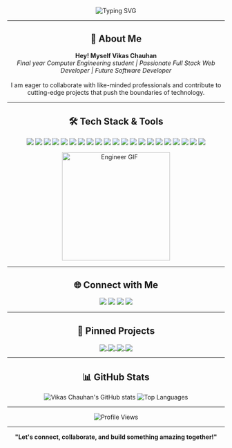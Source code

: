 <!-- Animated Typing SVG Header -->
<p align="center">
  <img src="https://readme-typing-svg.herokuapp.com?font=Dancing+Script&size=32&pause=1000&color=81F732&center=true&vCenter=true&width=600&lines=Hey!+I'm+Vikas+Chauhan;Full+Stack+Web+Developer;Future+Software+Engineer;Welcome+to+my+GitHub+Profile!" alt="Typing SVG" />
</p>

---

<h2 align="center">🚀 About Me</h2>

<p align="center">
  <b>Hey! Myself Vikas Chauhan</b> <br/>
  <i>Final year Computer Engineering student | Passionate Full Stack Web Developer | Future Software Developer</i><br/>
  <br/>
  I am eager to collaborate with like-minded professionals and contribute to cutting-edge projects that push the boundaries of technology.
</p>

---

<h2 align="center">🛠️ Tech Stack & Tools</h2>
<p align="center">
  <img src="https://img.shields.io/badge/HTML5-E34F26?style=for-the-badge&logo=html5&logoColor=white"/>
  <img src="https://img.shields.io/badge/CSS3-1572B6?style=for-the-badge&logo=css3&logoColor=white"/>
  <img src="https://img.shields.io/badge/JavaScript-F7DF1E?style=for-the-badge&logo=javascript&logoColor=black"/>
  <img src="https://img.shields.io/badge/React-20232A?style=for-the-badge&logo=react&logoColor=61DAFB"/>
  <img src="https://img.shields.io/badge/Node.js-339933?style=for-the-badge&logo=nodedotjs&logoColor=white"/>
  <img src="https://img.shields.io/badge/Express.js-000000?style=for-the-badge&logo=express&logoColor=white"/>
  <img src="https://img.shields.io/badge/MongoDB-4EA94B?style=for-the-badge&logo=mongodb&logoColor=white"/>
  <img src="https://img.shields.io/badge/SQL-4479A1?style=for-the-badge&logo=postgresql&logoColor=white"/>
  <img src="https://img.shields.io/badge/Java-007396?style=for-the-badge&logo=java&logoColor=white"/>
  <img src="https://img.shields.io/badge/REST%20API-02569B?style=for-the-badge&logo=fastapi&logoColor=white"/>
  <img src="https://img.shields.io/badge/Tailwind_CSS-38B2AC?style=for-the-badge&logo=tailwind-css&logoColor=white"/>
  <img src="https://img.shields.io/badge/Material--UI-0081CB?style=for-the-badge&logo=mui&logoColor=white"/>
  <img src="https://img.shields.io/badge/Git-F05032?style=for-the-badge&logo=git&logoColor=white"/>
  <img src="https://img.shields.io/badge/GitHub-181717?style=for-the-badge&logo=github&logoColor=white"/>
  <img src="https://img.shields.io/badge/Postman-FF6C37?style=for-the-badge&logo=postman&logoColor=white"/>
  <img src="https://img.shields.io/badge/VSCode-007ACC?style=for-the-badge&logo=visual-studio-code&logoColor=white"/>
  <img src="https://img.shields.io/badge/DBMS-003B57?style=for-the-badge&logo=databricks&logoColor=white"/>
  <img src="https://img.shields.io/badge/OOPS-6DB33F?style=for-the-badge&logo=code&logoColor=white"/>
  <img src="https://img.shields.io/badge/OS-0078D6?style=for-the-badge&logo=windows&logoColor=white"/>
  <img src="https://img.shields.io/badge/Data%20Structures-FFB300?style=for-the-badge&logo=stackshare&logoColor=white"/>
  <img src="https://img.shields.io/badge/Other-6E57E0?style=for-the-badge&logo=bolt&logoColor=white"/>
</p>

<p align="center">
  <img src="https://media.giphy.com/media/LMt9638dO8dftAjtco/giphy.gif" width="250" alt="Engineer GIF"/>
</p>

---

<h2 align="center">🌐 Connect with Me</h2>
<p align="center">
  <a href="https://github.com/viikasschauhann"><img src="https://img.shields.io/badge/GitHub-181717?style=for-the-badge&logo=github&logoColor=white"/></a>
  <a href="https://www.linkedin.com/in/vikas-chauhan-651960251/"><img src="https://img.shields.io/badge/LinkedIn-0A66C2?style=for-the-badge&logo=linkedin&logoColor=white"/></a>
  <a href="https://x.com/viikasschauhann"><img src="https://img.shields.io/badge/Twitter-1DA1F2?style=for-the-badge&logo=twitter&logoColor=white"/></a>
  <a href="https://discord.com/users/vikaschauhan9711"><img src="https://img.shields.io/badge/Discord-5865F2?style=for-the-badge&logo=discord&logoColor=white"/></a>
</p>

---

<h2 align="center">📌 Pinned Projects</h2>
<p align="center">
  <a href="https://github.com/viikasschauhann/StayFinder">
    <img align="center" src="https://github-readme-stats.vercel.app/api/pin/?username=viikasschauhann&repo=StayFinder&theme=radical" />
  </a>
  <a href="https://github.com/viikasschauhann/Swiggy-UI-Clone">
    <img align="center" src="https://github-readme-stats.vercel.app/api/pin/?username=viikasschauhann&repo=Swiggy-UI-Clone&theme=radical" />
  </a>
  <a href="https://github.com/viikasschauhann/Chatbot-AI">
    <img align="center" src="https://github-readme-stats.vercel.app/api/pin/?username=viikasschauhann&repo=Chatbot-AI&theme=radical" />
  </a>
  <a href="https://github.com/viikasschauhann/KavyaPath">
    <img align="center" src="https://github-readme-stats.vercel.app/api/pin/?username=viikasschauhann&repo=KavyaPath&theme=radical" />
  </a>
</p>

---

<h2 align="center">📊 GitHub Stats</h2>
<p align="center">
  <img src="https://github-readme-stats.vercel.app/api?username=viikasschauhann&show_icons=true&theme=radical" alt="Vikas Chauhan's GitHub stats"/>
  <img src="https://github-readme-stats.vercel.app/api/top-langs/?username=viikasschauhann&layout=compact&theme=radical" alt="Top Languages"/>
</p>

---

<p align="center">
  <img src="https://komarev.com/ghpvc/?username=viikasschauhann&label=Profile+Views&color=0e75b6&style=for-the-badge" alt="Profile Views"/>
</p>

---

<p align="center">
  <b>"Let's connect, collaborate, and build something amazing together!"</b>
</p>

